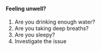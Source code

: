 #### Feeling unwell?
1. Are you drinking enough water?
2. Are you taking deep breaths?
3. Are you sleepy?
4. Investigate the issue
